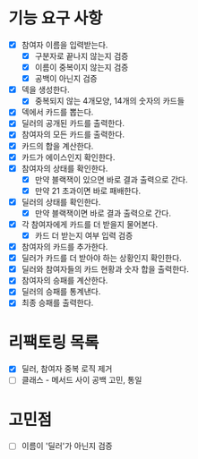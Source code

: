 # 기능 요구 사항
- [x] 참여자 이름을 입력받는다.
  - [x] 구분자로 끝나지 않는지 검증
  - [x] 이름이 중복이지 않는지 검증
  - [x] 공백이 아닌지 검증
- [x] 덱을 생성한다.
  - [x] 중복되지 않는 4개모양, 14개의 숫자의 카드들
- [x] 덱에서 카드를 뽑는다.
- [x] 딜러의 공개된 카드를 출력한다.
- [x] 참여자의 모든 카드를 출력한다.
- [x] 카드의 합을 계산한다.
- [x] 카드가 에이스인지 확인한다.
- [x] 참여자의 상태를 확인한다.
  - [x] 만약 블랙잭이 있으면 바로 결과 출력으로 간다.
  - [x] 만약 21 초과이면 바로 패배한다.
- [x] 딜러의 상태를 확인한다.
  - [x] 만약 블랙잭이면 바로 결과 출력으로 간다. 
- [x] 각 참여자에게 카드를 더 받을지 물어본다.
  - [x] 카드 더 받는지 여부 입력 검증
- [x] 참여자의 카드를 추가한다.
- [x] 딜러가 카드를 더 받아야 하는 상황인지 확인한다.
- [x] 딜러와 참여자들의 카드 현황과 숫자 합을 출력한다.
- [x] 참여자의 승패를 계산한다.
- [x] 딜러의 승패를 통계낸다.
- [x] 최종 승패를 출력한다.

# 리팩토링 목록
- [x] 딜러, 참여자 중복 로직 제거
- [ ] 클래스 - 메서드 사이 공백 고민, 통일

# 고민점
- [ ] 이름이 '딜러'가 아닌지 검증
